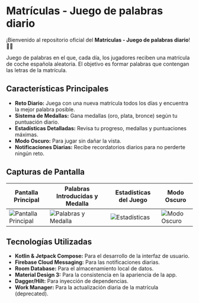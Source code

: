 # Matrículas - Juego de palabras diario

¡Bienvenido al repositorio oficial del **Matrículas - Juego de palabras diario**! 🚗🔤

Juego de palabras en el que, cada día, los jugadores reciben una matrícula de coche española aleatoria. El objetivo es formar palabras que contengan las letras de la matrícula.

## Características Principales

- **Reto Diario:** Juega con una nueva matrícula todos los días y encuentra la mejor palabra posible.
- **Sistema de Medallas:** Gana medallas (oro, plata, bronce) según tu puntuación diario.
- **Estadísticas Detalladas:** Revisa tu progreso, medallas y puntuaciones máximas.
- **Modo Oscuro:** Para jugar sin dañar la vista.
- **Notificaciones Diarias:** Recibe recordatorios diarios para no perderte ningún reto.

## Capturas de Pantalla

| Pantalla Principal | Palabras Introducidas y Medalla | Estadísticas del Juego | Modo Oscuro |
|-------------------|---------------------------------|-----------------------|------------|
| ![Pantalla Principal](https://github.com/user-attachments/assets/8885dd4c-afc9-4b80-8a11-2a8d341698bb) | ![Palabras y Medalla](https://github.com/user-attachments/assets/3e76cd31-4d44-4072-84d2-58be54515d19) | ![Estadísticas](https://github.com/user-attachments/assets/1b3ff47f-ac96-490c-9a53-ebe0c2d724a1) | ![Modo Oscuro](https://github.com/user-attachments/assets/51aab0ab-d033-461d-872d-e8134c39b03d) |

## Tecnologías Utilizadas

- **Kotlin & Jetpack Compose:** Para el desarrollo de la interfaz de usuario.
- **Firebase Cloud Messaging:** Para las notificaciones diarias.
- **Room Database:** Para el almacenamiento local de datos.
- **Material Design 3:** Para la consistencia en la apariencia de la app.
- **Dagger/Hilt:** Para inyección de dependencias.
- **Work Manager:** Para la actualización diaria de la matrícula (deprecated).
